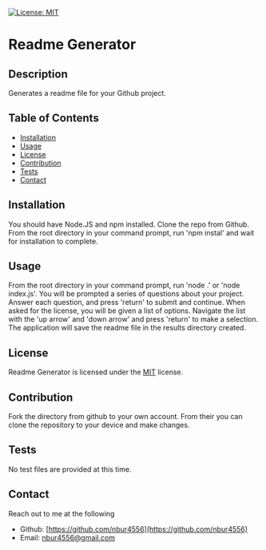 
[![License: MIT](https://img.shields.io/badge/License-MIT-yellow.svg)](https://opensource.org/licenses/MIT)

# Readme Generator

## Description

Generates a readme file for your Github project.

## Table of Contents

* [Installation](#Installation)
* [Usage](#Usage)
* [License](#License)
* [Contribution](#Contribution)
* [Tests](#Tests)
* [Contact](#Contact)

## Installation

You should have Node.JS and npm installed. Clone the repo from Github. From the root directory in your command prompt, run 'npm instal' and wait for installation to complete.

## Usage

From the root directory in your command prompt, run 'node .' or 'node index.js'. You will be prompted a series of questions about your project. Answer each question, and press 'return' to submit and continue. When asked for the license, you will be given a list of options. Navigate the list with the 'up arrow' and 'down arrow' and press 'return' to make a selection. The application will save the readme file in the results directory created.

## License

Readme Generator is licensed under the [MIT](https://opensource.org/licenses/MIT) license.

## Contribution

Fork the directory from github to your own account. From their you can clone the repository to your device and make changes.

## Tests

No test files are provided at this time. 

## Contact

Reach out to me at the following

* Github: [https://github.com/nbur4556](https://github.com/nbur4556)
* Email: nbur4556@gmail.com
    
